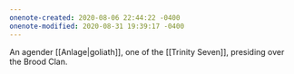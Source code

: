 ```yaml
---
onenote-created: 2020-08-06 22:44:22 -0400
onenote-modified: 2020-08-31 19:39:17 -0400
---
```


An agender [[Anlage|goliath]], one of the [[Trinity Seven]], presiding over the Brood Clan.
